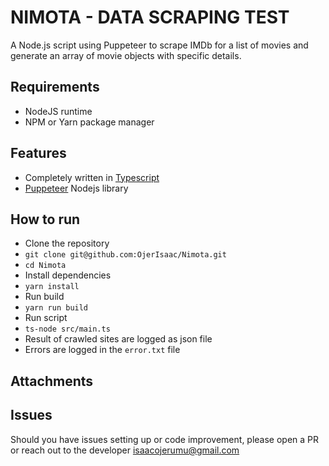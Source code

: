 # NIMOTA - DATA SCRAPING TEST
A Node.js script using Puppeteer to scrape IMDb for a list of movies and generate an array of movie objects with specific details.

## Requirements
- NodeJS runtime
- NPM or Yarn package manager

## Features
- Completely written in [Typescript](https://typescriptlang.org/)
- [Puppeteer](https://pptr.dev/) Nodejs library

## How to run
- Clone the repository
- `git clone git@github.com:OjerIsaac/Nimota.git`
- `cd Nimota`
- Install dependencies
- `yarn install`
- Run build
- `yarn run build`
- Run script
- `ts-node src/main.ts`
- Result of crawled sites are logged as json file
- Errors are logged in the `error.txt` file

## Attachments


## Issues
Should you have issues setting up or code improvement, please open a PR or reach out to the developer [isaacojerumu@gmail.com](mailto:isaacojerumu@gmail.com)